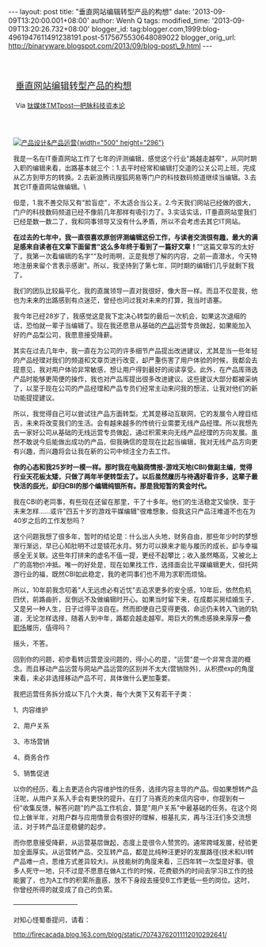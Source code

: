 --- layout: post title: "垂直网站编辑转型产品的构想" date:
'2013-09-09T13:20:00.001+08:00' author: Wenh Q tags: modified\_time:
'2013-09-09T13:20:26.732+08:00' blogger\_id:
tag:blogger.com,1999:blog-4961947611491238191.post-5175675530648089022
blogger\_orig\_url:
http://binaryware.blogspot.com/2013/09/blog-post\_9.html ---
<div style="margin: 10px; padding: 5px;">

<div style="font-size: 18px;">

[\
垂直网站编辑转型产品的构想](http://www.tmtpost.com/62050.html)

</div>

<div style="font-size: 13px;">

Via [钛媒体TMTpost—把脉科技资本论](http://www.tmtpost.com/)

</div>

</div>

<div style="font-size: 13px; padding: 15px 0 10px 10px;">

<div>

<div>

[![产品设计&产品运营](http://www.tmtpost.com/wp-content/uploads/2013/08/137653299334.jpg "产品设计&产品运营"){width="500"
height="296"}](http://www.tmtpost.com/wp-content/uploads/2013/08/137653299334.jpg)

</div>

我是一名在IT垂直网站工作了七年的评测编辑，感觉这个行业"路越走越窄"，从同时期入职的编辑来看，出路基本就三个：1.去平时经常和编辑打交道的公关公司上班，完成从乙方到甲方的转换。2.去新浪腾讯搜狐网易等门户的科技数码频道继续当编辑。3.去其它IT垂直网站做编辑。\
<div>

</div>

<div>

但是，1.我不善交际又有"脸盲症"，不太适合当公关。2.今天我们网站已经做的很大，门户的科技数码频道已经不像前几年那样有吸引力了。3.实话实话，IT垂直网站里我们已经是数一数二了，我和同事领导又没有什么矛盾，所以不会考虑去其它IT网站。

</div>

<div>

</div>

<div>

**在过去的七年中，我一直很喜欢原创评测编辑这份工作，与读者交流很有趣，最大的满足感来自读者在文章下面留言"这么多年终于看到了一篇好文章！**""这篇文章写的太好了，我第一次看编辑的名字""及时雨啊，正是我想了解的内容，之前一直潜水，今天特地注册来留个言表示感谢"。所以，我坚持到了第七年，同时期的编辑们几乎就剩下我了。

</div>

<div>

</div>

<div>

我们的团队比较扁平化，我的直属领导一直对我很好，像大哥一样。而且不仅是我，他也为未来的出路感到有点迷茫，曾经也问过我对未来的打算，我当时语塞。

</div>

<div>

</div>

<div>

我今年已经28岁了，我感觉这是我下定决心转型的最后一次机会，如果这次退缩的话，恐怕就一辈子当编辑了。现在我还愿意从基础的[产品](http://www.tmtpost.com/tag/%E4%BA%A7%E5%93%81 "查看 产品 中的全部文章")运营专员做起，如果能加入好的产品型公司，我愿意接受降薪。

</div>

<div>

</div>

<div>

其实在过去几年中，我一直在为公司的许多细节产品提出改进建议，尤其是当一些年轻的产品经理对我们的频道和文章页进行改变，却严重伤害了用户体验的时候，我都会去提意见，我对用户体验非常敏感，想让用户得到最好的阅读享受。此外，在产品库筛选产品时能够更简便的操作，我也对产品库提出很多改进建议。这些建议大部分都被采纳了，以至于现在公司的产品经理和产品专员们经常主动来问我的想法，让我对他们的新功能提提建议。

</div>

<div>

</div>

<div>

所以，我觉得自己可以尝试往产品方面转型。尤其是移动互联网，它的发展令人瞠目结舌，未来将改变我们的生活。会有越来越多的传统行业需要无线产品经理。所以我想先去一家好公司从基础的无线运营专员做起，通过积累来向无线产品经理的方向发展。虽然不敢说今后能做出成功的产品，但我确信的是现在比起当编辑，我对无线产品方向更有兴趣，而兴趣将会让我在新的公司中倾注全力去工作。

</div>

<div>

</div>

<div>

</div>

<div>

</div>

<div>

**你的心态和我25岁时一模一样。那时我在电脑商情报-游戏天地(CBI)做副主编，觉得行业天花板太矮，只做了两年半便转型去了。以后虽然履历与待遇好看许多，这辈子最快活的辰光，却归CBI的那个编辑纯银所有。那是我短暂的黄金时代。**

</div>

<div>

</div>

<div>

我在CBI的老同事，有些现在还留在那里，干了十多年。他们的生活稳定又愉快，至于未来怎样……或许"四五十岁的游戏平媒编辑"很难想象，但我这只产品汪难道不也在为40岁之后的工作发愁吗？

</div>

<div>

</div>

<div>

这个问题我想了很多年，暂时的结论是：什么出人头地，财务自由，那些年少时的梦想渐行渐远，早已心知肚明不过是镜花水月。努力可以换来才能与履历的成长，却与幸福感全无关联。这些年打拼来的虚名不值一提，更经不起攀比；收入虽然略高，又被北上广的高物价冲抵。唯一的好处是，现在如果找工作，选择面会比平媒编辑更大，但托网游行业的福，既然CBI如此稳定，我的老同事们也不用为求职而烦恼。

</div>

<div>

</div>

<div>

所以，10年前我念叨着"人无远虑必有近忧"去追求更多的安全感，10年后，依然危机四伏，前路曲折，反倒远不及做编辑时开心。如果当时留下来，在成都买房结婚生子，又是另一种人生，日子过得平淡自在。然而即便自己变得更强，命运仍未转入飞驰的轨道，无论怎样选择，随着人到中年，路都会越走越窄。用巨大的焦虑感换来厚厚一叠[职场](http://www.tmtpost.com/tag/%E8%81%8C%E5%9C%BA "查看 职场 中的全部文章")履历，值得吗？

</div>

<div>

</div>

<div>

摇头，不答。

</div>

<div>

</div>

<div>

回到你的问题，初步看转运营是没问题的，得小心的是，"运营"是一个非常含混的概念。而且移动产品运营与网站产品运营的区别并不太大(营销除外)，从积攒exp的角度来看，未必非选择移动产品不可，具体做什么更加重要。

</div>

<div>

</div>

<div>

我把运营任务拆分成以下几个大类，每个大类下又有若干子类：

</div>

<div>

1、内容维护

</div>

<div>

2、用户关系

</div>

<div>

3、市场营销

</div>

<div>

4、商务合作

</div>

<div>

5、销售促进

</div>

<div>

</div>

<div>

以你的经历，看上去更适合内容维护性的任务，选择内容主导的产品。但如果想转产品汪呢，从用户关系入手会有更快的提升。在打了马赛克的来信内容中，你提到有一份"收集反馈，解答问题"的产品工作机会，算是"用户关系"中最基础的任务。在这个岗位上做半年，对用户群与应用情景会有很好的理解，根基扎实，再与汪汪们多交流想法，对于转产品汪是稳健的起步。

</div>

<div>

</div>

<div>

而你愿意接受降薪，从运营基层做起，态度上是很令人赞赏的。通常跨域发展，经验更加全面厚实。从运营转产品，交互转产品，都是比纯种汪更好的发展路径(技术和UI转产品难一点，思维方式差异较大)。从技能树的角度来看，三四年转一次型是好事。很多人死守一地，只不过是不愿意在做A工作的时候，花费额外的时间去学习B工作的技能罢了，也为A工作的积累所蛊惑，放不下身段去接受B工作更低一些的岗位。这时，你曾经所得的就变成了自己的负累。

</div>

<div>

</div>

<div>

<div>

——————————

</div>

<div>

<div>

<div>

<div>

对知心怪蜀黍提问，请看：

</div>

<div>

<http://firecacada.blog.163.com/blog/static/70743762011112010292641/>

</div>

</div>

</div>

</div>

</div>

</div>

</div>
